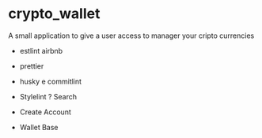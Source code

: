 # crypto_wallet
A small application to give a user access to manager your cripto currencies


- estlint airbnb
- prettier
- husky e commitlint
- Stylelint ? Search


- Create Account
- Wallet Base
